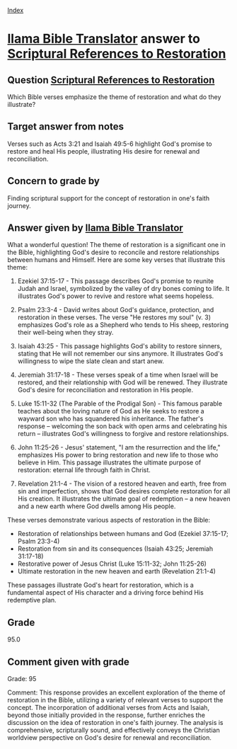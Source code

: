 
[Index](../../index.md)
# [llama Bible Translator](../../answering_models/llama_Bible_Translator.md) answer to [Scriptural References to Restoration](../../questions/Scriptural_References_to_Restoration.md)

## Question [Scriptural References to Restoration](../../questions/Scriptural_References_to_Restoration.md)
Which Bible verses emphasize the theme of restoration and what do they illustrate?

## Target answer from notes
Verses such as Acts 3:21 and Isaiah 49:5-6 highlight God's promise to restore and heal His people, illustrating His desire for renewal and reconciliation.

## Concern to grade by
Finding scriptural support for the concept of restoration in one's faith journey.

## Answer given by [llama Bible Translator](../../answering_models/llama_Bible_Translator.md)
What a wonderful question! The theme of restoration is a significant one in the Bible, highlighting God's desire to reconcile and restore relationships between humans and Himself. Here are some key verses that illustrate this theme:

1. Ezekiel 37:15-17 - This passage describes God's promise to reunite Judah and Israel, symbolized by the valley of dry bones coming to life. It illustrates God's power to revive and restore what seems hopeless.

2. Psalm 23:3-4 - David writes about God's guidance, protection, and restoration in these verses. The verse "He restores my soul" (v. 3) emphasizes God's role as a Shepherd who tends to His sheep, restoring their well-being when they stray.

3. Isaiah 43:25 - This passage highlights God's ability to restore sinners, stating that He will not remember our sins anymore. It illustrates God's willingness to wipe the slate clean and start anew.

4. Jeremiah 31:17-18 - These verses speak of a time when Israel will be restored, and their relationship with God will be renewed. They illustrate God's desire for reconciliation and restoration in His people.

5. Luke 15:11-32 (The Parable of the Prodigal Son) - This famous parable teaches about the loving nature of God as He seeks to restore a wayward son who has squandered his inheritance. The father's response – welcoming the son back with open arms and celebrating his return – illustrates God's willingness to forgive and restore relationships.

6. John 11:25-26 - Jesus' statement, "I am the resurrection and the life," emphasizes His power to bring restoration and new life to those who believe in Him. This passage illustrates the ultimate purpose of restoration: eternal life through faith in Christ.

7. Revelation 21:1-4 - The vision of a restored heaven and earth, free from sin and imperfection, shows that God desires complete restoration for all His creation. It illustrates the ultimate goal of redemption – a new heaven and a new earth where God dwells among His people.

These verses demonstrate various aspects of restoration in the Bible:

* Restoration of relationships between humans and God (Ezekiel 37:15-17; Psalm 23:3-4)
* Restoration from sin and its consequences (Isaiah 43:25; Jeremiah 31:17-18)
* Restorative power of Jesus Christ (Luke 15:11-32; John 11:25-26)
* Ultimate restoration in the new heaven and earth (Revelation 21:1-4)

These passages illustrate God's heart for restoration, which is a fundamental aspect of His character and a driving force behind His redemptive plan.

## Grade
95.0

## Comment given with grade
Grade: 95

Comment: This response provides an excellent exploration of the theme of restoration in the Bible, utilizing a variety of relevant verses to support the concept. The incorporation of additional verses from Acts and Isaiah, beyond those initially provided in the response, further enriches the discussion on the idea of restoration in one's faith journey. The analysis is comprehensive, scripturally sound, and effectively conveys the Christian worldview perspective on God's desire for renewal and reconciliation.
